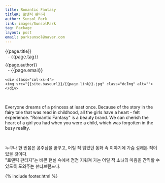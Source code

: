 ```yaml
---
title: Romantic Fantasy
titleK: 로맨틱 판타지
author: Sunsol Park
link: images/SunsolPark
tag: Package
layout: post
email: parksunsol@naver.com
---	
```


<div class="container">

<div class="deDep">
{{page.title}}<br>
<p style="font-size:15px; margin:0px; padding:0px 0px 0px 8px; margin:0px 0px 8px 0px;">- {{page.tag}}</p>
{{page.author}}<br>
<p style="font-size:15px; margin:0px; padding:0px 0px 0px 8px;">- {{page.email}}</p>
</div>


<div class="row" class="imgcolor">
	
	<div class="col-xs-4">
	<img src="{{site.baseurl}}/{{page.link}}.jpg" class="deImg" alt=""></div>
	
</div>
<br>

<div class="det lato">



Everyone dreams of a princess at least once. Because of the story in the fairy tale that was read in childhood, all the girls have a heart - felt experience. "Romantic Fantasy" is a beauty brand. We can cherish the heart of a girl you had when you were a child, which was forgotten in the busy reality.



</div>

<br>

<div class="noto">

누구나 한 번쯤은 공주님을 꿈꾸고, 어릴 적 읽었던 동화 속 이야기에 가슴 설레본 적이 있을 것이다.
<br>
"로맨틱 판타지"는 바쁜 현실 속에서 점점 지워져 가는 어릴 적 소녀의 마음을 간직할 수 있도록 도와주는 뷰티브랜드다.


</div>


	

</div> 

{% include footer.html %}